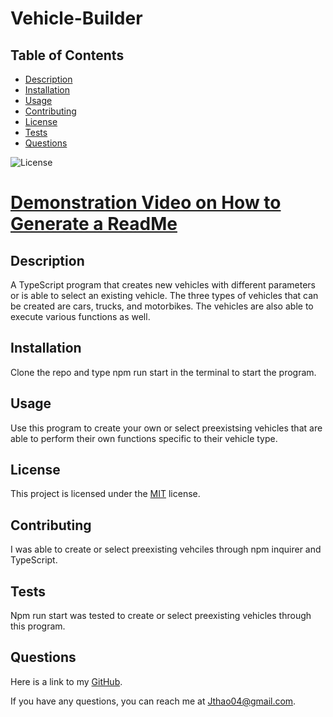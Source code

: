 # Vehicle-Builder
## Table of Contents
- [Description](#description)
- [Installation](#installation)
- [Usage](#usage)
- [Contributing](#contributing)
- [License](#license)
- [Tests](#tests)
- [Questions](#questions)

![License](https://img.shields.io/badge/License-MIT-yellow.svg)

# [Demonstration Video on How to Generate a ReadMe](https://drive.google.com/file/d/1tQgYQ43NujRCt6Wq8Sh0sUlkhA8F-wRI/view?usp=sharing)

## Description

A TypeScript program that creates new vehicles with different parameters or is able to select an existing vehicle. The three types of vehicles that can be created are cars, trucks, and motorbikes. The vehicles are also able to execute various functions as well.

## Installation

Clone the repo and type npm run start in the terminal to start the program.

## Usage

Use this program to create your own or select preexistsing vehicles that are able to perform their own functions specific to their vehicle type.

## License

This project is licensed under the [MIT]([License](https://opensource.org/licenses/MIT)) license.

## Contributing

I was able to create or select preexisting vehciles through npm inquirer and TypeScript.

## Tests

Npm run start was tested to create or select preexisting vehicles through this program.

## Questions
Here is a link to my [GitHub](https://github.com/Jthao04).

If you have any questions, you can reach me at [Jthao04@gmail.com](mailto:Jthao04@gmail.com).
